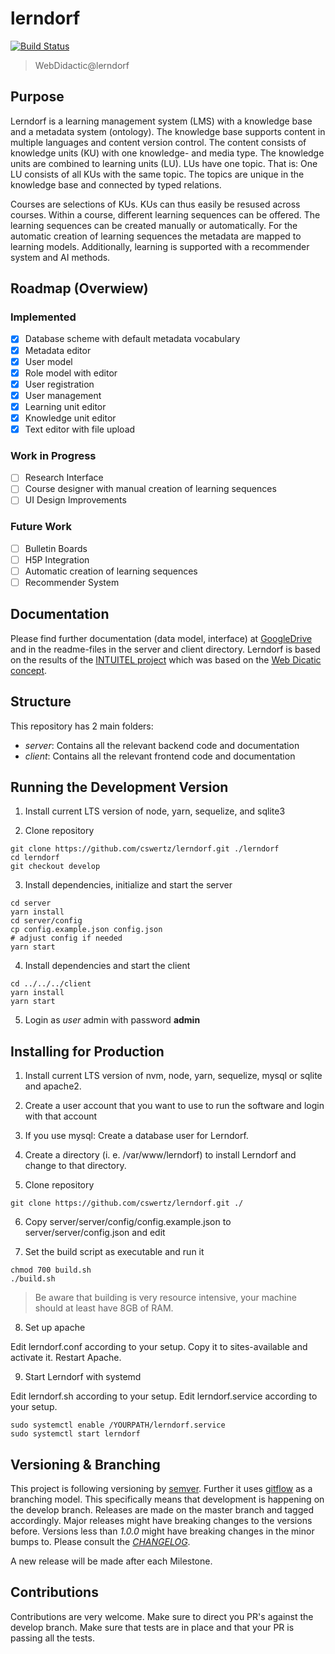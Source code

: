 # lerndorf
[![Build Status](https://travis-ci.org/cswertz/lerndorf.svg?branch=master)](https://travis-ci.org/cswertz/lerndorf)

> WebDidactic@lerndorf

## Purpose

Lerndorf is a learning management system (LMS) with a knowledge base and a metadata system (ontology). The knowledge base supports content in multiple languages and content version control. The content consists of knowledge units (KU) with one knowledge- and media type. The knowledge units are combined to learning units (LU). LUs have one topic. That is: One LU consists of all KUs with the same topic. The topics are unique in the knowledge base and connected by typed relations.

Courses are selections of KUs. KUs can thus easily be resused across courses. Within a course, different learning sequences can be offered. The learning sequences can be created manually or automatically. For the automatic creation of learning sequences the metadata are mapped to learning models. Additionally, learning is supported with a recommender system and AI methods.

## Roadmap (Overwiew)

### Implemented
- [x] Database scheme with default metadata vocabulary
- [x] Metadata editor
- [x] User model
- [x] Role model with editor
- [x] User registration
- [x] User management
- [x] Learning unit editor
- [x] Knowledge unit editor
- [x] Text editor with file upload

### Work in Progress
- [ ] Research Interface
- [ ] Course designer with manual creation of learning sequences
- [ ] UI Design Improvements

### Future Work
- [ ] Bulletin Boards
- [ ] H5P Integration
- [ ] Automatic creation of learning sequences
- [ ] Recommender System

## Documentation
Please find further documentation (data model, interface) at [GoogleDrive](https://drive.google.com/drive/folders/0B-VurHfSvlzpQi1mM2ZXQVZYbDg?usp=sharing)
and in the readme-files in the server and client directory. Lerndorf is based on the results of the [INTUITEL project](https://www.riverpublishers.com/pdf/ebook/RP_E9788793519503.pdf) which was based on the [Web Dicatic concept](https://lerndorf.at/meder/privat/Meder_2006_Web-Didaktik.pdf).

## Structure
This repository has 2 main folders:

* *server*: Contains all the relevant backend code and documentation
* *client*: Contains all the relevant frontend code and documentation

## Running the Development Version
1. Install current LTS version of node, yarn, sequelize, and sqlite3

2. Clone repository
```
git clone https://github.com/cswertz/lerndorf.git ./lerndorf
cd lerndorf
git checkout develop
```

3. Install dependencies, initialize and start the server
```
cd server
yarn install
cd server/config
cp config.example.json config.json
# adjust config if needed
yarn start
```

4. Install dependencies and start the client
```
cd ../../../client
yarn install
yarn start
```

5. Login as *user* admin with password **admin**

## Installing for Production 

1. Install current LTS version of nvm, node, yarn, sequelize, mysql or sqlite and apache2.

2. Create a user account that you want to use to run the software and login with that account

3. If you use mysql: Create a database user for Lerndorf.

4. Create a directory (i. e. /var/www/lerndorf) to install Lerndorf and change to that directory.

5. Clone repository
```
git clone https://github.com/cswertz/lerndorf.git ./
```
6. Copy server/server/config/config.example.json to server/server/config.json and edit 

7. Set the build script as executable and run it
```
chmod 700 build.sh
./build.sh
```
> Be aware that building is very resource intensive, your machine should at least have 8GB of RAM.

8. Set up apache 

Edit lerndorf.conf according to your setup. Copy it to sites-available and activate it. Restart Apache.

9. Start Lerndorf with systemd

Edit lerndorf.sh according to your setup.
Edit lerndorf.service according to your setup.

```
sudo systemctl enable /YOURPATH/lerndorf.service
sudo systemctl start lerndorf
```

## Versioning & Branching
This project is following versioning by [semver](https://semver.org/). Further it uses [gitflow](https://datasift.github.io/gitflow/IntroducingGitFlow.html) as a branching model. This specifically means that development is happening on the develop branch. Releases are made on the master branch and tagged accordingly. Major releases might have breaking changes to the versions before. Versions less than *1.0.0* might have breaking changes in the minor bumps to. Please consult the *[CHANGELOG](CHANGELOG.md)*.

A new release will be made after each Milestone.

## Contributions
Contributions are very welcome. Make sure to direct you PR's against the develop branch. Make sure that tests are in place and that your PR is passing all the tests.
